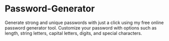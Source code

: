 # Password-Generator
Generate strong and unique passwords with just a click using my free online password generator tool. Customize your password with options such as length, string letters, capital letters, digits, and special characters.
